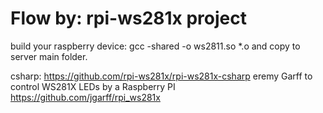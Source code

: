 # Flow by: rpi-ws281x project
build your raspberry device: gcc -shared -o ws2811.so *.o
and copy to server main folder.

csharp: https://github.com/rpi-ws281x/rpi-ws281x-csharp
eremy Garff to control WS281X LEDs by a Raspberry PI https://github.com/jgarff/rpi_ws281x